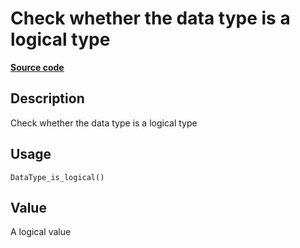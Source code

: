 

# Check whether the data type is a logical type

[**Source code**](https://github.com/pola-rs/r-polars/tree/d562252dbb77de7e06ca3e6150d74a2c709763bc/R/after-wrappers.R#L20)

## Description

Check whether the data type is a logical type

## Usage

<pre><code class='language-R'>DataType_is_logical()
</code></pre>

## Value

A logical value
